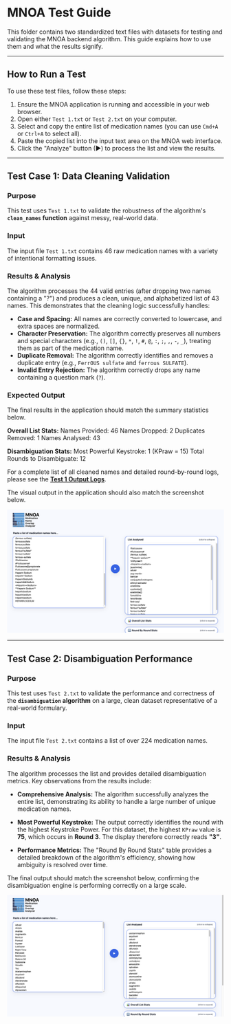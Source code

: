 # MNOA Test Guide

This folder contains two standardized text files with datasets for testing and validating the MNOA backend algorithm. This guide explains how to use them and what the results signify.

---

## How to Run a Test

To use these test files, follow these steps:

1.  Ensure the MNOA application is running and accessible in your web browser.
2.  Open either `Test 1.txt` or `Test 2.txt` on your computer.
3.  Select and copy the entire list of medication names (you can use `Cmd+A` or `Ctrl+A` to select all).
4.  Paste the copied list into the input text area on the MNOA web interface.
5.  Click the "Analyze" button (▶) to process the list and view the results.

---

## Test Case 1: Data Cleaning Validation

### Purpose
This test uses `Test 1.txt` to validate the robustness of the algorithm's **`clean_names` function** against messy, real-world data.

### Input
The input file `Test 1.txt` contains 46 raw medication names with a variety of intentional formatting issues.

### Results & Analysis
The algorithm processes the 44 valid entries (after dropping two names containing a "?") and produces a clean, unique, and alphabetized list of 43 names. This demonstrates that the cleaning logic successfully handles:

- **Case and Spacing:** All names are correctly converted to lowercase, and extra spaces are normalized.
- **Character Preservation:** The algorithm correctly preserves all numbers and special characters (e.g., `()`, `[]`, `{}`, `*`, `!`, `#`, `@`, `:`, `;`, `,`, `-`, `_`), treating them as part of the medication name.
- **Duplicate Removal:** The algorithm correctly identifies and removes a duplicate entry (e.g., `FerrOUS sulfate` and `ferrous SULFATE`).
- **Invalid Entry Rejection:** The algorithm correctly drops any name containing a question mark (`?`).

### Expected Output
The final results in the application should match the summary statistics below.

**Overall List Stats:** 
Names Provided: 46
Names Dropped: 2
Duplicates Removed: 1
Names Analysed: 43

**Disambiguation Stats:** 
Most Powerful Keystroke: 1
(KPraw = 15)
Total Rounds to Disambiguate: 12

For a complete list of all cleaned names and detailed round-by-round logs, please see the **[Test 1 Output Logs](Test%201%20Output%20Logs.md)**.

The visual output in the application should also match the screenshot below.

![Test 1 Output](Output%20Images/test-1-output.jpg)

---

## Test Case 2: Disambiguation Performance

### Purpose
This test uses `Test 2.txt` to validate the performance and correctness of the **`disambiguation` algorithm** on a large, clean dataset representative of a real-world formulary.

### Input
The input file `Test 2.txt` contains a list of over 224 medication names.

### Results & Analysis
The algorithm processes the list and provides detailed disambiguation metrics. Key observations from the results include:

-   **Comprehensive Analysis:** The algorithm successfully analyzes the entire list, demonstrating its ability to handle a large number of unique medication names.

-   **Most Powerful Keystroke:** The output correctly identifies the round with the highest Keystroke Power. For this dataset, the highest `KPraw` value is **75**, which occurs in **Round 3**. The display therefore correctly reads **"3"**.

-   **Performance Metrics:** The "Round By Round Stats" table provides a detailed breakdown of the algorithm's efficiency, showing how ambiguity is resolved over time.

The final output should match the screenshot below, confirming the disambiguation engine is performing correctly on a large scale.

![Test 2 Output](Output%20Images/test-2-output.jpg)
